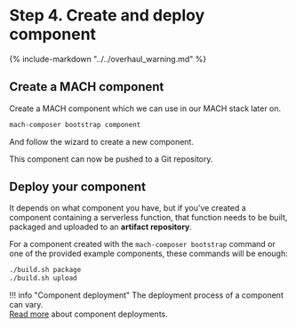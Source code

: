 # Step 4. Create and deploy component

{%
   include-markdown "../../overhaul_warning.md"
%}

## Create a MACH component

Create a MACH component which we can use in our MACH stack later on.

```bash
mach-composer bootstrap component
```

And follow the wizard to create a new component.

This component can now be pushed to a Git repository.

## Deploy your component

It depends on what component you have, but if you've created a component
containing a serverless function, that function needs to be built, packaged and
uploaded to an **artifact repository**.

For a component created with the `mach-composer bootstrap` command or one of the
provided example components, these commands will be enough:

```bash
./build.sh package
./build.sh upload
```

!!! info "Component deployment"
    The deployment process of a component can vary.<br>
    [Read more](../../concepts/components/lifecycle/index.md) about component deployments.

